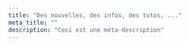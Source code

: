 ```yaml
---
title: "Des nouvelles, des infos, des tutos, ..."
meta_title: ""
description: "Ceci est une méta-description"
---
```

